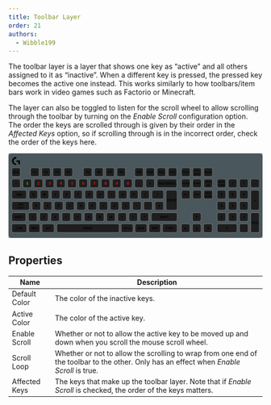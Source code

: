 ```yaml
---
title: Toolbar Layer
order: 21
authors:
  - Wibble199
---
```


The toolbar layer is a layer that shows one key as “active” and all others assigned to it as “inactive”. When a different key is pressed, the pressed key becomes the active one instead. This works similarly to how toolbars/item bars work in video games such as Factorio or Minecraft.

The layer can also be toggled to listen for the scroll wheel to allow scrolling through the toolbar by turning on the <em>Enable Scroll</em> configuration option. The order the keys are scrolled through is given by their order in the <em>Affected Keys</em> option, so if scrolling through is in the incorrect order, check the order of the keys here. 

![The toolbar layer affecting the number keys](../../assets/img/layer-toolbar.gif)

## Properties

Name|Description
-|-
Default Color|The color of the inactive keys.
Active Color|The color of the active key.
Enable Scroll|Whether or not to allow the active key to be moved up and down when you scroll the mouse scroll wheel.
Scroll Loop|Whether or not to allow the scrolling to wrap from one end of the toolbar to the other. Only has an effect when *Enable Scroll* is true.
Affected Keys|The keys that make up the toolbar layer. Note that if *Enable Scroll* is checked, the order of the keys matters.